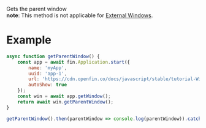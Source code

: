 Gets the parent window
<br>__note__: This method is not applicable for <a href="ExternalWindow.html"> External Windows</a>.

# Example
```js
async function getParentWindow() {
    const app = await fin.Application.start({
        name: 'myApp',
        uuid: 'app-1',
        url: 'https://cdn.openfin.co/docs/javascript/stable/tutorial-Window.getParentWindow.html',
        autoShow: true
    });
    const win = await app.getWindow();
    return await win.getParentWindow();
}

getParentWindow().then(parentWindow => console.log(parentWindow)).catch(err => console.log(err));
```
